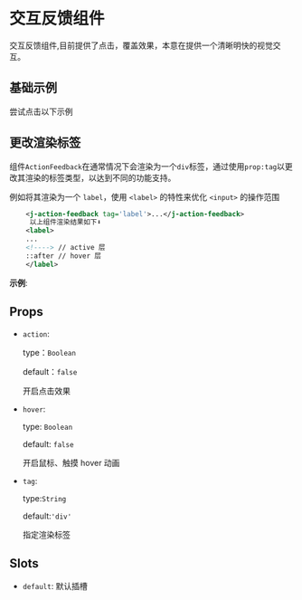 <script setup>
import DemoActionFeedback from './DemoActionFeedback.vue'
import DemoActionLabel from './DemoActionLabel.vue'
</script>

# 交互反馈组件

交互反馈组件,目前提供了点击，覆盖效果，本意在提供一个清晰明快的视觉交互。

## 基础示例

尝试点击以下示例

<preview-demo-code comp-name="ActionFeedback" demo-name="DemoActionFeedback" >
  <DemoActionFeedback/>
</preview-demo-code>

## 更改渲染标签

组件`ActionFeedback`在通常情况下会渲染为一个`div`标签，通过使用`prop:tag`以更改其渲染的标签类型，以达到不同的功能支持。

例如将其渲染为一个 `label`，使用 `<label>` 的特性来优化 `<input>` 的操作范围

```xml
    <j-action-feedback tag='label'>...</j-action-feedback>
     以上组件渲染结果如下⬇️
    <label>
    ...
    <!----> // active 层
    ::after // hover 层
    </label>
```

**示例**:

<preview-demo-code comp-name="ActionFeedback" demo-name="DemoActionLabel" >
  <DemoActionLabel/>
</preview-demo-code>

## Props

- `action`:

  type：`Boolean`

  default：`false`

  开启点击效果

- `hover`:

  type: `Boolean`

  default: `false`

  开启鼠标、触摸 hover 动画

- `tag`:

  type:`String`

  default:`'div'`

  指定渲染标签

## Slots

- `default`: 默认插槽
